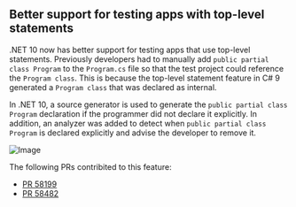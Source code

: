 ## Better support for testing apps with top-level statements

.NET 10 now has better support for testing apps that use top-level statements. Previously developers had to manually add `public partial class Program` to the `Program.cs` file so that the test project could reference the `Program class`. This is because the top-level statement feature in C# 9 generated a `Program class` that was declared as internal.

In .NET 10, a source generator is used to generate the `public partial class Program` declaration if the programmer did not declare it explicitly. In addition, an analyzer was added to detect when `public partial class Program` is declared explicitly and advise the developer to remove it.

![Image](https://github.com/user-attachments/assets/a37f0c81-a58a-453f-8da5-fa49356ca180)

The following PRs contribited to this feature:

* [PR 58199](https://github.com/dotnet/aspnetcore/pull/58199)
* [PR 58482](https://github.com/dotnet/aspnetcore/pull/58482)